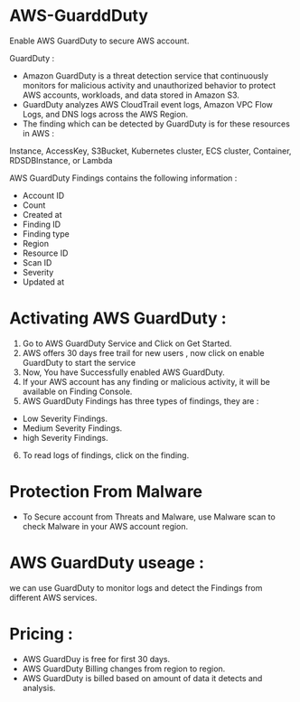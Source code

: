 # AWS-GuarddDuty
Enable AWS GuardDuty to secure AWS account.

GuardDuty :
- Amazon GuardDuty is a threat detection service that continuously monitors for malicious activity and unauthorized behavior to protect AWS accounts, workloads, and data stored in Amazon S3. 
- GuardDuty analyzes  AWS CloudTrail event logs, Amazon VPC Flow Logs, and DNS logs across the AWS Region.
- The finding which can be detected by GuardDuty is for these resources in AWS :

Instance, AccessKey, S3Bucket, Kubernetes cluster, ECS cluster, Container, RDSDBInstance, or Lambda

AWS GuardDuty Findings contains the following information :

- Account ID 
- Count
- Created at
- Finding ID
- Finding type
- Region
- Resource ID 
- Scan ID 
- Severity 
- Updated at 

# Activating AWS GuardDuty :

1. Go to AWS GuardDuty Service and Click on Get Started.
2. AWS offers 30 days free trail for new users , now click on enable GuardDuty to start the service
3. Now, You have Successfully enabled AWS GuardDuty.
4. If your AWS account has any finding or malicious activity, it  will be available on Finding Console.
5. AWS GuardDuty Findings has three types of findings, they are :
- Low Severity Findings.
- Medium Severity Findings.
- high Severity Findings.
6. To read logs of findings, click on the finding.
  
# Protection From Malware

- To Secure account from Threats and Malware, use Malware scan to check Malware in your AWS account region.

# AWS GuardDuty useage :

we can use GuardDuty to monitor logs and detect the Findings from different AWS services.

# Pricing :

- AWS GuardDuy is free for first 30 days.
- AWS GuardDuty Billing changes from region to region.
- AWS GuardDuty is billed based on amount of data it detects and analysis.
